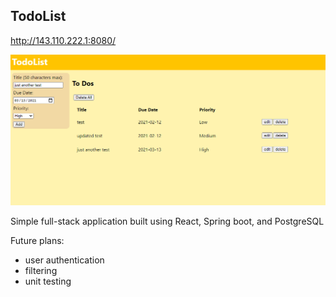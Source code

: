 ## TodoList ##
http://143.110.222.1:8080/

![site frontend](https://github.com/AnthonyVu/TodoList/blob/master/c8470961584cefafb82babb3db7131f3.png)

Simple full-stack application built using React, Spring boot, and PostgreSQL

Future plans:
* user authentication
* filtering
* unit testing
  
  
